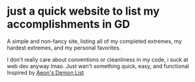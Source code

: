 # just a quick website to list my accomplishments in GD

A simple and non-fancy site, listing all of my completed extremes, my hardest extremes, and my personal favorites.

I don't really care about conventions or cleanliness in my code, i suck at web dev anyway lmao. Just wan't something quick, easy, and functional
Inspired by [Aeon's Demon List](https://aeonsdemonlist.com)
